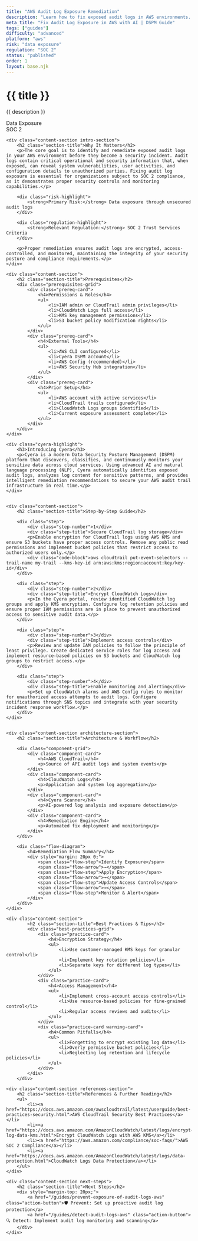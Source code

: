 ```yaml
---
title: "AWS Audit Log Exposure Remediation"
description: "Learn how to fix exposed audit logs in AWS environments. Follow step-by-step guidance for SOC 2 compliance and secure log management."
meta_title: "Fix Audit Log Exposure in AWS with AI | DSPM Guide"
tags: ["guides"]
difficulty: "advanced"
platform: "aws"
risk: "data exposure"
regulation: "SOC 2"
status: "published"
order: 1
layout: base.njk
---
```


<div class="container">
    <div class="header">
        <h1>{{ title }}</h1>
        <p>{{ description }}</p>
        <div class="badge">Data Exposure</div>
        <div class="badge regulation">SOC 2</div>
    </div>

    <div class="content-section intro-section">
        <h2 class="section-title">Why It Matters</h2>
        <p>The core goal is to identify and remediate exposed audit logs in your AWS environment before they become a security incident. Audit logs contain critical operational and security information that, when exposed, can reveal system vulnerabilities, user activities, and configuration details to unauthorized parties. Fixing audit log exposure is essential for organizations subject to SOC 2 compliance, as it demonstrates proper security controls and monitoring capabilities.</p>
        
        <div class="risk-highlight">
            <strong>Primary Risk:</strong> Data exposure through unsecured audit logs
        </div>
        
        <div class="regulation-highlight">
            <strong>Relevant Regulation:</strong> SOC 2 Trust Services Criteria
        </div>
        
        <p>Proper remediation ensures audit logs are encrypted, access-controlled, and monitored, maintaining the integrity of your security posture and compliance requirements.</p>
    </div>

    <div class="content-section">
        <h2 class="section-title">Prerequisites</h2>
        <div class="prerequisites-grid">
            <div class="prereq-card">
                <h4>Permissions & Roles</h4>
                <ul>
                    <li>IAM admin or CloudTrail admin privileges</li>
                    <li>CloudWatch Logs full access</li>
                    <li>KMS key management permissions</li>
                    <li>S3 bucket policy modification rights</li>
                </ul>
            </div>
            <div class="prereq-card">
                <h4>External Tools</h4>
                <ul>
                    <li>AWS CLI configured</li>
                    <li>Cyera DSPM account</li>
                    <li>AWS Config (recommended)</li>
                    <li>AWS Security Hub integration</li>
                </ul>
            </div>
            <div class="prereq-card">
                <h4>Prior Setup</h4>
                <ul>
                    <li>AWS account with active services</li>
                    <li>CloudTrail trails configured</li>
                    <li>CloudWatch Logs groups identified</li>
                    <li>Current exposure assessment complete</li>
                </ul>
            </div>
        </div>
    </div>
	
    <div class="cyera-highlight">
        <h3>Introducing Cyera</h3>
        <p>Cyera is a modern Data Security Posture Management (DSPM) platform that discovers, classifies, and continuously monitors your sensitive data across cloud services. Using advanced AI and natural language processing (NLP), Cyera automatically identifies exposed audit logs, analyzes log content for sensitive patterns, and provides intelligent remediation recommendations to secure your AWS audit trail infrastructure in real time.</p>
    </div>
	

    <div class="content-section">
        <h2 class="section-title">Step-by-Step Guide</h2>
        
        <div class="step">
            <div class="step-number">1</div>
            <div class="step-title">Secure CloudTrail log storage</div>
            <p>Enable encryption for CloudTrail logs using AWS KMS and ensure S3 buckets have proper access controls. Remove any public read permissions and implement bucket policies that restrict access to authorized users only.</p>
            <div class="code-block">aws cloudtrail put-event-selectors --trail-name my-trail --kms-key-id arn:aws:kms:region:account:key/key-id</div>
        </div>

        <div class="step">
            <div class="step-number">2</div>
            <div class="step-title">Encrypt CloudWatch Logs</div>
            <p>In the Cyera portal, review identified CloudWatch log groups and apply KMS encryption. Configure log retention policies and ensure proper IAM permissions are in place to prevent unauthorized access to sensitive audit data.</p>
        </div>

        <div class="step">
            <div class="step-number">3</div>
            <div class="step-title">Implement access controls</div>
            <p>Review and update IAM policies to follow the principle of least privilege. Create dedicated service roles for log access and implement resource-based policies on S3 buckets and CloudWatch log groups to restrict access.</p>
        </div>

        <div class="step">
            <div class="step-number">4</div>
            <div class="step-title">Enable monitoring and alerting</div>
            <p>Set up CloudWatch alarms and AWS Config rules to monitor for unauthorized access attempts to audit logs. Configure notifications through SNS topics and integrate with your security incident response workflow.</p>
        </div>
    </div>


    <div class="content-section architecture-section">
        <h2 class="section-title">Architecture & Workflow</h2>
        
        <div class="component-grid">
            <div class="component-card">
                <h4>AWS CloudTrail</h4>
                <p>Source of API audit logs and system events</p>
            </div>
            <div class="component-card">
                <h4>CloudWatch Logs</h4>
                <p>Application and system log aggregation</p>
            </div>
            <div class="component-card">
                <h4>Cyera Scanner</h4>
                <p>AI-powered log analysis and exposure detection</p>
            </div>
            <div class="component-card">
                <h4>Remediation Engine</h4>
                <p>Automated fix deployment and monitoring</p>
            </div>
        </div>

        <div class="flow-diagram">
            <h4>Remediation Flow Summary</h4>
            <div style="margin: 20px 0;">
                <span class="flow-step">Identify Exposure</span>
                <span class="flow-arrow">→</span>
                <span class="flow-step">Apply Encryption</span>
                <span class="flow-arrow">→</span>
                <span class="flow-step">Update Access Controls</span>
                <span class="flow-arrow">→</span>
                <span class="flow-step">Monitor & Alert</span>
            </div>
        </div>
    </div>

	<div class="content-section">
	        <h2 class="section-title">Best Practices & Tips</h2>
	        <div class="best-practices-grid">
	            <div class="practice-card">
	                <h4>Encryption Strategy</h4>
	                <ul>
	                    <li>Use customer-managed KMS keys for granular control</li>
	                    <li>Implement key rotation policies</li>
	                    <li>Separate keys for different log types</li>
	                </ul>
	            </div>
	            <div class="practice-card">
	                <h4>Access Management</h4>
	                <ul>
	                    <li>Implement cross-account access controls</li>
	                    <li>Use resource-based policies for fine-grained control</li>
	                    <li>Regular access reviews and audits</li>
	                </ul>
	            </div>
	            <div class="practice-card warning-card">
	                <h4>Common Pitfalls</h4>
	                <ul>
	                    <li>Forgetting to encrypt existing log data</li>
	                    <li>Overly permissive bucket policies</li>
	                    <li>Neglecting log retention and lifecycle policies</li>
	                </ul>
	            </div>
	        </div>
	    </div>

    <div class="content-section references-section">
        <h2 class="section-title">References & Further Reading</h2>
        <ul>
            <li><a href="https://docs.aws.amazon.com/awscloudtrail/latest/userguide/best-practices-security.html">AWS CloudTrail Security Best Practices</a></li>
            <li><a href="https://docs.aws.amazon.com/AmazonCloudWatch/latest/logs/encrypt-log-data-kms.html">Encrypt CloudWatch Logs with AWS KMS</a></li>
            <li><a href="https://aws.amazon.com/compliance/soc-faqs/">AWS SOC 2 Compliance</a></li>
            <li><a href="https://docs.aws.amazon.com/AmazonCloudWatch/latest/logs/data-protection.html">CloudWatch Logs Data Protection</a></li>
        </ul>
    </div>

    <div class="content-section next-steps">
        <h2 class="section-title">Next Steps</h2>
        <div style="margin-top: 20px;">
            <a href="/guides/prevent-exposure-of-audit-logs-aws" class="action-button">🛡️ Prevent: Set up proactive audit log protection</a>
            <a href="/guides/detect-audit-logs-aws" class="action-button">🔍 Detect: Implement audit log monitoring and scanning</a>
        </div>
    </div>
</div>
